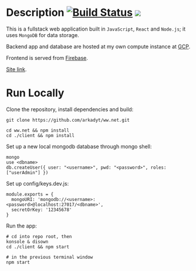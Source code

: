 # Description [![Build Status](https://travis-ci.org/arkadyt/ww.net.svg?branch=master)](https://travis-ci.org/arkadyt/ww.net) ![](https://img.shields.io/coveralls/github/arkadyt/ww.net.svg)

This is a fullstack web application built in `JavaScript`, `React` and `Node.js`; it uses `MongoDB` for data storage.

Backend app and database are hosted at my own compute instance at [GCP](https://cloud.google.com).

Frontend is served from [Firebase](http://firebase.google.com).

[Site link](https://socnet.arkadyt.com).

# Run Locally
Clone the repository, install dependencies and build:
```
git clone https://github.com/arkadyt/ww.net.git

cd ww.net && npm install
cd ./client && npm install
```

Set up a new local mongodb database through mongo shell:
```
mongo
use <dbname>
db.createUser({ user: "<username>", pwd: "<password>", roles: ["userAdmin"] })
```

Set up config/keys.dev.js:
```
module.exports = {
  mongoURI: 'mongodb://<username>:<password>@localhost:27017/<dbname>',
  secretOrKey: '12345678'
}
```

Run the app:
```
# cd into repo root, then
konsole & disown
cd ./client && npm start

# in the previous terminal window
npm start
```
